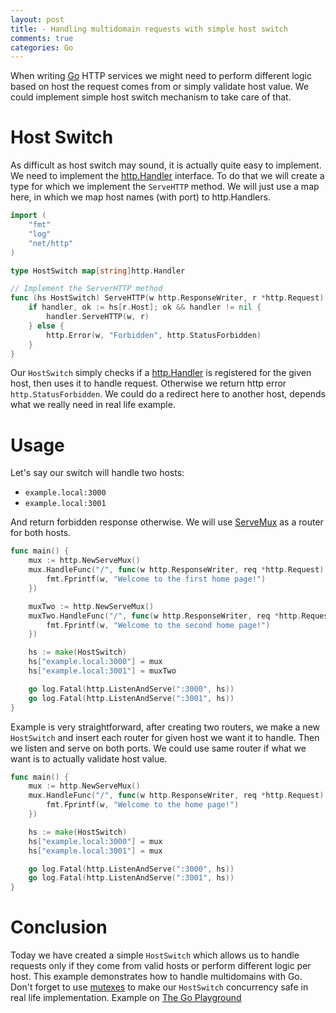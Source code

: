 ```yaml
---
layout: post
title: - Handling multidomain requests with simple host switch
comments: true
categories: Go
---
```


When writing [Go](http://golang.org) HTTP services we might need to perform different logic based on host the request comes from or simply validate host value. We could implement simple host switch mechanism to take care of that.

# Host Switch

As difficult as host switch may sound, it is actually quite easy to implement. We need to implement the [http.Handler](https://golang.org/pkg/net/http/#Handler) interface.
To do that we will create a type for which we implement the `ServeHTTP` method.
We will just use a map here, in which we map host names (with port) to http.Handlers.


```go
import (
    "fmt"
    "log"
    "net/http"
)

type HostSwitch map[string]http.Handler

// Implement the ServerHTTP method
func (hs HostSwitch) ServeHTTP(w http.ResponseWriter, r *http.Request) {
    if handler, ok := hs[r.Host]; ok && handler != nil {
        handler.ServeHTTP(w, r)
    } else {
        http.Error(w, "Forbidden", http.StatusForbidden)
    }
}
```

Our `HostSwitch` simply checks if a [http.Handler](https://golang.org/pkg/net/http/#Handler) is registered for the given host, then uses it to handle request. Otherwise we return http error `http.StatusForbidden`. We could do a redirect here to another host, depends what we really need in real life example.

# Usage

Let's say our switch will handle two hosts:
- `example.local:3000`
- `example.local:3001`

And return forbidden response otherwise. We will use [ServeMux](https://golang.org/pkg/net/http/#ServeMux) as a router for both hosts.

```go
func main() {
	mux := http.NewServeMux()
	mux.HandleFunc("/", func(w http.ResponseWriter, req *http.Request) {
		fmt.Fprintf(w, "Welcome to the first home page!")
	})

	muxTwo := http.NewServeMux()
	muxTwo.HandleFunc("/", func(w http.ResponseWriter, req *http.Request) {
		fmt.Fprintf(w, "Welcome to the second home page!")
	})

    hs := make(HostSwitch)
    hs["example.local:3000"] = mux
    hs["example.local:3001"] = muxTwo

    go log.Fatal(http.ListenAndServe(":3000", hs))
    go log.Fatal(http.ListenAndServe(":3001", hs))
}
```

Example is very straightforward, after creating two routers, we make a new `HostSwitch` and insert each router for given host we want it to handle.
Then we listen and serve on both ports. We could use same router if what we want is to actually validate host value.

```go
func main() {
	mux := http.NewServeMux()
	mux.HandleFunc("/", func(w http.ResponseWriter, req *http.Request) {
		fmt.Fprintf(w, "Welcome to the home page!")
	})

    hs := make(HostSwitch)
    hs["example.local:3000"] = mux
    hs["example.local:3001"] = mux

    go log.Fatal(http.ListenAndServe(":3000", hs))
    go log.Fatal(http.ListenAndServe(":3001", hs))
}
```

# Conclusion

Today we have created a simple `HostSwitch` which allows us to handle requests only if they come from valid hosts or perform different logic per host. This example demonstrates how to handle multidomains with Go. Don't forget to use [mutexes](https://golang.org/pkg/sync/#Mutex) to make our `HostSwitch` concurrency safe in real life implementation. Example on [The Go Playground](https://play.golang.org/p/VzzbzO2GZnG)
